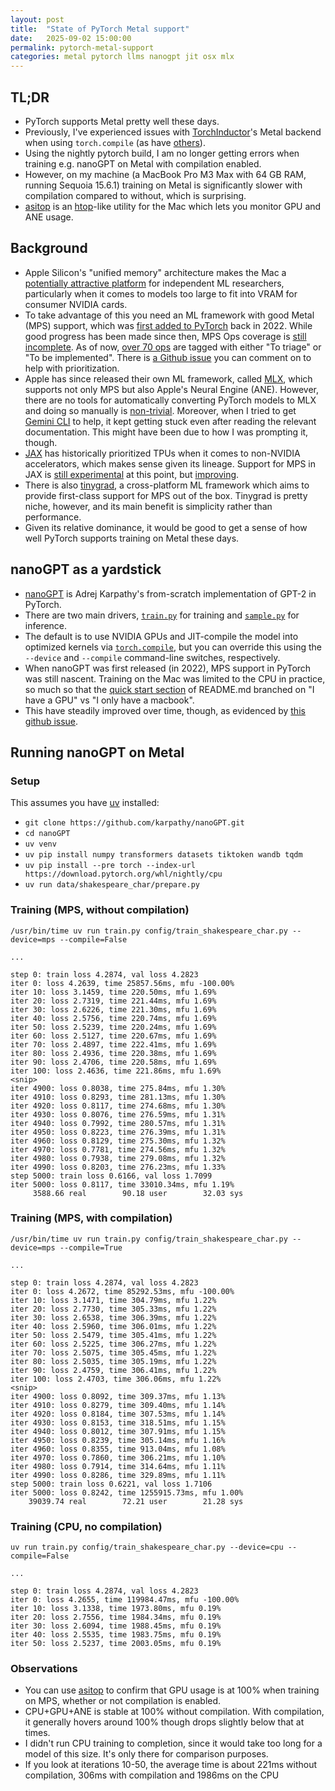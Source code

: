 ```yaml
---
layout: post
title:  "State of PyTorch Metal support"
date:   2025-09-02 15:00:00
permalink: pytorch-metal-support
categories: metal pytorch llms nanogpt jit osx mlx
---
```


## TL;DR

- PyTorch supports Metal pretty well these days.
- Previously, I've experienced issues with [TorchInductor](https://dev-discuss.pytorch.org/t/torchinductor-a-pytorch-native-compiler-with-define-by-run-ir-and-symbolic-shapes/747)'s Metal backend when using `torch.compile` (as have [others](https://github.com/pytorch/pytorch/issues/152155)).
- Using the nightly pytorch build, I am no longer getting errors when training e.g. nanoGPT on Metal with compilation enabled.
- However, on my machine (a MacBook Pro M3 Max with 64 GB RAM, running Sequoia 15.6.1) training on Metal is significantly slower with compilation compared to without, which is surprising.
- [asitop](https://github.com/tlkh/asitop) is an [htop](https://htop.dev/)-like utility for the Mac which lets you monitor GPU and ANE usage.

## Background

- Apple Silicon's "unified memory" architecture makes the Mac a [potentially attractive platform](https://arxiv.org/pdf/2501.14925) for independent ML researchers, particularly when it comes to models too large to fit into VRAM for consumer NVIDIA cards.
- To take advantage of this you need an ML framework with good Metal (MPS) support, which was [first added to PyTorch](https://pytorch.org/blog/introducing-accelerated-pytorch-training-on-mac/) back in 2022. While good progress has been made since then, MPS Ops coverage is [still incomplete](https://qqaatw.dev/pytorch-mps-ops-coverage/). As of now, [over 70 ops](https://github.com/users/kulinseth/projects/1/views/1) are tagged with either "To triage" or "To be implemented". There is [a Github issue](https://github.com/pytorch/pytorch/issues/77764) you can comment on to help with prioritization.
- Apple has since released their own ML framework, called [MLX](https://github.com/ml-explore/mlx), which supports not only MPS but also Apple's Neural Engine (ANE). However, there are no tools for automatically converting PyTorch models to MLX and doing so manually is [non-trivial](https://github.com/pranavjad/mlx-gpt2). Moreover, when I tried to get [Gemini CLI](https://github.com/google-gemini/gemini-cli) to help, it kept getting stuck even after reading the relevant documentation. This might have been due to how I was prompting it, though.
- [JAX](https://github.com/jax-ml/jax) has historically prioritized TPUs when it comes to non-NVIDIA accelerators, which makes sense given its lineage. Support for MPS in JAX is [still experimental](https://github.com/jax-ml/jax?tab=readme-ov-file#supported-platforms) at this point, but [improving](https://developer.apple.com/metal/jax/).
- There is also [tinygrad](https://github.com/tinygrad/tinygrad), a cross-platform ML framework which aims to provide first-class support for MPS out of the box. Tinygrad is pretty niche, however, and its main benefit is simplicity rather than performance.
- Given its relative dominance, it would be good to get a sense of how well PyTorch supports training on Metal these days.

## nanoGPT as a yardstick

- [nanoGPT](https://github.com/karpathy/nanoGPT) is Adrej Karpathy's from-scratch implementation of GPT-2 in PyTorch.
- There are two main drivers, [`train.py`](https://github.com/karpathy/nanoGPT/blob/master/train.py) for training and [`sample.py`](https://github.com/karpathy/nanoGPT/blob/master/sample.py) for inference. 
- The default is to use NVIDIA GPUs and JIT-compile the model into optimized kernels via [`torch.compile`](https://docs.pytorch.org/tutorials/intermediate/torch_compile_tutorial.html), but you can override this using the `--device` and `--compile` command-line switches, respectively.
- When nanoGPT was first released (in 2022), MPS support in PyTorch was still nascent. Training on the Mac was limited to the CPU in practice, so much so that the [quick start section](https://github.com/karpathy/nanoGPT?tab=readme-ov-file#quick-start) of README.md branched on "I have a GPU" vs "I only have a macbook".
- This have steadily improved over time, though, as evidenced by [this github issue](https://github.com/karpathy/nanoGPT/issues/28).

## Running nanoGPT on Metal

### Setup

This assumes you have [uv](https://docs.astral.sh/uv/) installed:

- `git clone https://github.com/karpathy/nanoGPT.git`
- `cd nanoGPT`
- `uv venv`
- `uv pip install numpy transformers datasets tiktoken wandb tqdm`
- `uv pip install --pre torch --index-url https://download.pytorch.org/whl/nightly/cpu`
- `uv run data/shakespeare_char/prepare.py`

### Training (MPS, without compilation)

```
/usr/bin/time uv run train.py config/train_shakespeare_char.py --device=mps --compile=False

...

step 0: train loss 4.2874, val loss 4.2823
iter 0: loss 4.2639, time 25857.56ms, mfu -100.00%
iter 10: loss 3.1459, time 220.50ms, mfu 1.69%
iter 20: loss 2.7319, time 221.44ms, mfu 1.69%
iter 30: loss 2.6226, time 221.30ms, mfu 1.69%
iter 40: loss 2.5756, time 220.74ms, mfu 1.69%
iter 50: loss 2.5239, time 220.24ms, mfu 1.69%
iter 60: loss 2.5127, time 220.67ms, mfu 1.69%
iter 70: loss 2.4897, time 222.41ms, mfu 1.69%
iter 80: loss 2.4936, time 220.38ms, mfu 1.69%
iter 90: loss 2.4706, time 220.58ms, mfu 1.69%
iter 100: loss 2.4636, time 221.86ms, mfu 1.69%
<snip>
iter 4900: loss 0.8038, time 275.84ms, mfu 1.30%
iter 4910: loss 0.8293, time 281.13ms, mfu 1.30%
iter 4920: loss 0.8117, time 274.68ms, mfu 1.30%
iter 4930: loss 0.8076, time 276.59ms, mfu 1.31%
iter 4940: loss 0.7992, time 280.57ms, mfu 1.31%
iter 4950: loss 0.8223, time 276.39ms, mfu 1.31%
iter 4960: loss 0.8129, time 275.30ms, mfu 1.32%
iter 4970: loss 0.7781, time 274.56ms, mfu 1.32%
iter 4980: loss 0.7938, time 279.08ms, mfu 1.32%
iter 4990: loss 0.8203, time 276.23ms, mfu 1.33%
step 5000: train loss 0.6166, val loss 1.7099
iter 5000: loss 0.8117, time 33010.34ms, mfu 1.19%
     3588.66 real        90.18 user        32.03 sys
```

### Training (MPS, with compilation)

```
/usr/bin/time uv run train.py config/train_shakespeare_char.py --device=mps --compile=True

...

step 0: train loss 4.2874, val loss 4.2823
iter 0: loss 4.2672, time 85292.53ms, mfu -100.00%
iter 10: loss 3.1471, time 304.79ms, mfu 1.22%
iter 20: loss 2.7730, time 305.33ms, mfu 1.22%
iter 30: loss 2.6538, time 306.39ms, mfu 1.22%
iter 40: loss 2.5960, time 306.01ms, mfu 1.22%
iter 50: loss 2.5479, time 305.41ms, mfu 1.22%
iter 60: loss 2.5225, time 306.27ms, mfu 1.22%
iter 70: loss 2.5075, time 305.45ms, mfu 1.22%
iter 80: loss 2.5035, time 305.19ms, mfu 1.22%
iter 90: loss 2.4759, time 306.41ms, mfu 1.22%
iter 100: loss 2.4703, time 306.06ms, mfu 1.22%
<snip>
iter 4900: loss 0.8092, time 309.37ms, mfu 1.13%
iter 4910: loss 0.8279, time 309.40ms, mfu 1.14%
iter 4920: loss 0.8184, time 307.53ms, mfu 1.14%
iter 4930: loss 0.8153, time 318.51ms, mfu 1.15%
iter 4940: loss 0.8012, time 307.91ms, mfu 1.15%
iter 4950: loss 0.8239, time 305.14ms, mfu 1.16%
iter 4960: loss 0.8355, time 913.04ms, mfu 1.08%
iter 4970: loss 0.7860, time 306.21ms, mfu 1.10%
iter 4980: loss 0.7914, time 314.64ms, mfu 1.11%
iter 4990: loss 0.8286, time 329.89ms, mfu 1.11%
step 5000: train loss 0.6221, val loss 1.7106
iter 5000: loss 0.8242, time 1255915.73ms, mfu 1.00%
    39039.74 real        72.21 user        21.28 sys
```

### Training (CPU, no compilation)

```
uv run train.py config/train_shakespeare_char.py --device=cpu --compile=False

...

step 0: train loss 4.2874, val loss 4.2823
iter 0: loss 4.2655, time 119984.47ms, mfu -100.00%
iter 10: loss 3.1338, time 1973.80ms, mfu 0.19%
iter 20: loss 2.7556, time 1984.34ms, mfu 0.19%
iter 30: loss 2.6094, time 1988.45ms, mfu 0.19%
iter 40: loss 2.5535, time 1983.75ms, mfu 0.19%
iter 50: loss 2.5237, time 2003.05ms, mfu 0.19%
```

### Observations

- You can use [asitop](https://github.com/tlkh/asitop) to confirm that GPU usage is at 100% when training on MPS, whether or not compilation is enabled.
- CPU+GPU+ANE is stable at 100% without compilation. With compilation, it generally hovers around 100% though drops slightly below that at times.
- I didn't run CPU training to completion, since it would take too long for a model of this size. It's only there for comparison purposes.
- If you look at iterations 10-50, the average time is about 221ms without compilation, 306ms with compilation and 1986ms on the CPU 

